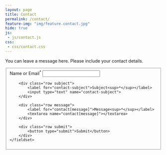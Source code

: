 ```yaml
---
layout: page
title: Contact
permalink: /contact/
feature-img: "img/feature.contact.jpg"
hide: true
js:
 - js/contact.js
css:
 - css/contact.css
---
```


You can leave a message here. Please include your contact details.

<div id="Log"></div>
<form id="ContactForm" class="form">
    <fieldset>
        <div class="row name">
            <label for="contact[name]">Name or Email<sup>*</sup></label>
            <input name="contact[name]" type="text" placeholder="">
        </div>

        <div class="row subject">
            <label for="contact-subject">Subject<sup>*</sup></label>
            <input type="text" name="contact-subject">
        </div>
        
        <div class="row message">
            <label for="contact[message]">Message<sup>*</sup></label>
            <textarea name="contact[message]"></textarea>
        </div>
        
        <div class="row submit">
            <button type="submit">Submit</button>
        </div>
    </fieldset>
</form>
